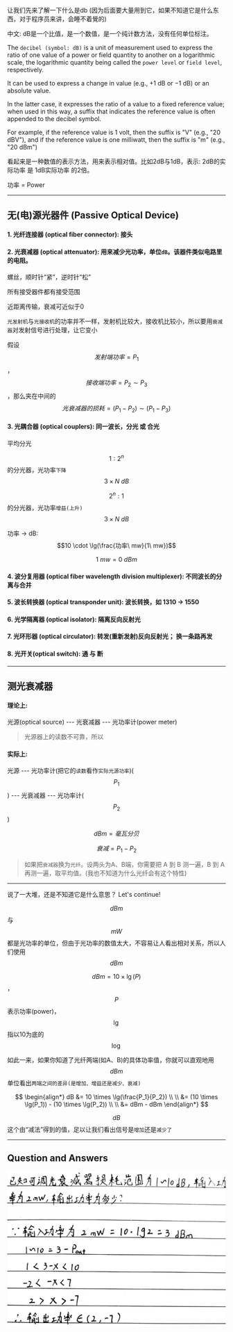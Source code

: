 让我们先来了解一下什么是db (因为后面要大量用到它，如果不知道它是什么东西，对于程序员来讲，会睡不着覺的)

中文: dB是一个比值，是一个数值，是一个纯计数方法，没有任何单位标注。

The `decibel (symbol: dB)` is a unit of measurement used to express the ratio of one value of a power or field quantity to another on a logarithmic scale, the logarithmic quantity being called the `power level` or `field level`, respectively. 

It can be used to express a change in value (e.g., +1 dB or −1 dB) or an absolute value. 

In the latter case, it expresses the ratio of a value to a fixed reference value; when used in this way, a suffix that indicates the reference value is often appended to the decibel symbol. 

For example, if the reference value is 1 volt, then the suffix is "V" (e.g., "20 dBV"), and if the reference value is one milliwatt, then the suffix is "m" (e.g., "20 dBm")

看起来是一种数值的表示方法，用来表示相对值。比如2dB与1dB，表示: 2dB的实际功率 是 1dB实际功率 的2倍。

功率 = Power

___

## 无(电)源光器件 (Passive Optical Device)

#### 1. 光纤连接器 (optical fiber connector): 接头

#### 2. 光衰减器 (optical attenuator): 用来减少光功率，单位`dB`。该器件类似电路里的电阻。

螺丝，顺时针“紧”，逆时针“松”

所有接受器件都有接受范围

近距离传输，衰减可近似于0

`光发射机`与`光接收机`的功率并不一样，发射机比较大，接收机比较小，所以要用`衰减器`对发射信号进行处理，让它变小

假设$$发射端功率=P_1$$，$$接收端功率=P_2 \sim P_3$$，那么夹在中间的$$光衰减器的损耗 = (P_1 - P_2) \sim (P_1 - P_3)$$


#### 3. 光耦合器 (optical couplers): 同一波长，分光 或 合光

平均分光

$$1:2^n$$的分光器，光功率`下降`$$3 \times N\ dB$$

$$2^n:1$$的分光器，光功率`增益(上升)`$$3 \times N\ dB$$

功率 -> dB: $$10 \cdot \lg(\frac{功率\ mw}{1\ mw})$$

$$1\ mw = 0\ dBm$$


#### 4. 波分复用器 (optical fiber wavelength division multiplexer): 不同波长的分离与合并

#### 5. 波长转换器 (optical transponder unit): 波长转换，如 1310 -> 1550

#### 6. 光学隔离器 (optical isolator): 隔离反向反射光

#### 7. 光环形器 (optical circulator): 转发(重新发射)反向反射光； 换一条路再发

#### 8. 光开关(optical switch): 通 与 断

___

## 测光衰减器

#### 理论上:

光源(optical source) --- 光衰减器 --- 光功率计(power meter)

> 光源器上的读数不可靠，所以

#### 实际上:

光源 --- 光功率计(把它的`读数`看作`实际光源功率`)($$P_1$$) --- 光衰减器 --- 光功率计($$P_2$$)

$$dBm = 毫瓦分贝$$

$$衰减 = P_1 - P_2$$

> 如果把`衰减器`换为`光纤`。设两头为A、B端，你需要把 A 到 B 测一遍，B 到 A 再测一遍，取平均值。(我也不知道为什么光纤会有这个特性)

___


说了一大堆，还是不知道它是什么意思？ Let's continue!

$$dBm$$ 与 $$mW$$ 都是光功率的单位，但由于光功率的数值太大，不容易让人看出相对关系，所以人们使用$$dBm$$

$$dBm = 10 \times \lg(P)$$ ， $$P$$ 表示功率(power)，$$\lg$$ 指以10为底的 $$\log$$

如此一来，如果你知道了光纤两端(如A、B)的具体功率值，你就可以直观地用$$dBm$$单位看出`两端之间的差异(是增加、增益还是减少、衰减)`

$$
\begin{align*}
dB &= 10 \times \lg(\frac{P_1}{P_2})
\\ \\
&= (10 \times \lg(P_1)) - (10 \times \lg(P_2))
\\ \\
&= dBm - dBm
\end{align*}
$$

$$dB$$ 这个由“减法”得到的值，足以让我们看出信号是`增加`还是`减少了`

___

## Question and Answers

![](/assets/dBm_example1.jpg)
